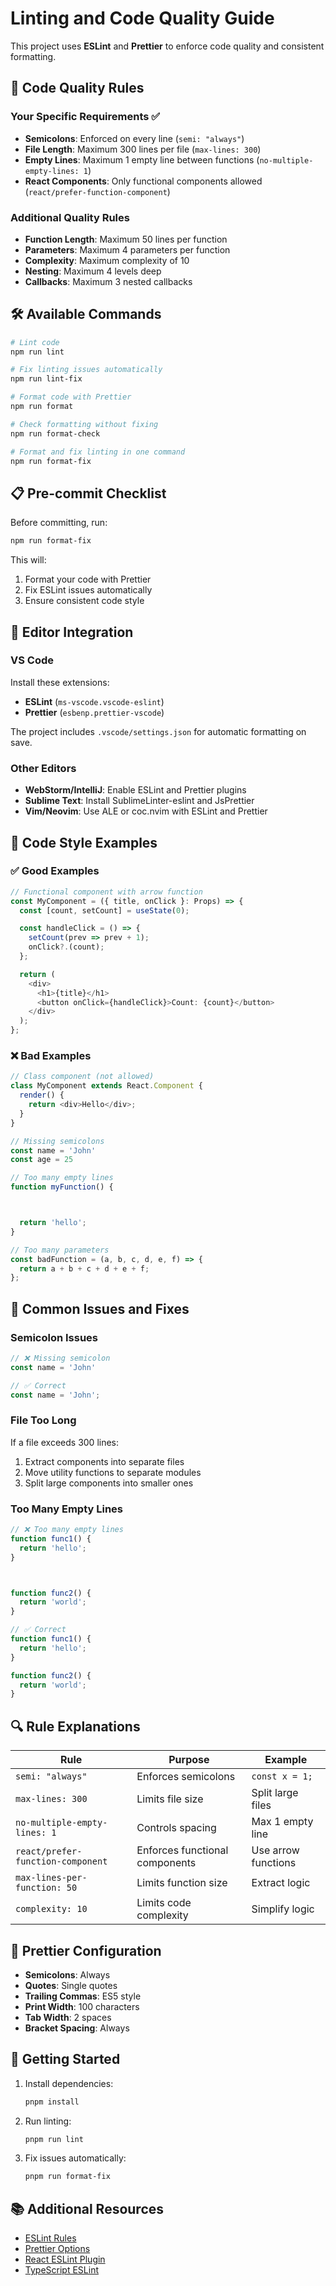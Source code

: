 # Linting and Code Quality Guide

This project uses **ESLint** and **Prettier** to enforce code quality and consistent formatting.

## 🎯 Code Quality Rules

### Your Specific Requirements ✅
- **Semicolons**: Enforced on every line (`semi: "always"`)
- **File Length**: Maximum 300 lines per file (`max-lines: 300`)
- **Empty Lines**: Maximum 1 empty line between functions (`no-multiple-empty-lines: 1`)
- **React Components**: Only functional components allowed (`react/prefer-function-component`)

### Additional Quality Rules
- **Function Length**: Maximum 50 lines per function
- **Parameters**: Maximum 4 parameters per function
- **Complexity**: Maximum complexity of 10
- **Nesting**: Maximum 4 levels deep
- **Callbacks**: Maximum 3 nested callbacks

## 🛠️ Available Commands

```bash
# Lint code
npm run lint

# Fix linting issues automatically
npm run lint-fix

# Format code with Prettier
npm run format

# Check formatting without fixing
npm run format-check

# Format and fix linting in one command
npm run format-fix
```

## 📋 Pre-commit Checklist

Before committing, run:
```bash
npm run format-fix
```

This will:
1. Format your code with Prettier
2. Fix ESLint issues automatically
3. Ensure consistent code style

## 🔧 Editor Integration

### VS Code
Install these extensions:
- **ESLint** (`ms-vscode.vscode-eslint`)
- **Prettier** (`esbenp.prettier-vscode`)

The project includes `.vscode/settings.json` for automatic formatting on save.

### Other Editors
- **WebStorm/IntelliJ**: Enable ESLint and Prettier plugins
- **Sublime Text**: Install SublimeLinter-eslint and JsPrettier
- **Vim/Neovim**: Use ALE or coc.nvim with ESLint and Prettier

## 📏 Code Style Examples

### ✅ Good Examples

```typescript
// Functional component with arrow function
const MyComponent = ({ title, onClick }: Props) => {
  const [count, setCount] = useState(0);

  const handleClick = () => {
    setCount(prev => prev + 1);
    onClick?.(count);
  };

  return (
    <div>
      <h1>{title}</h1>
      <button onClick={handleClick}>Count: {count}</button>
    </div>
  );
};
```

### ❌ Bad Examples

```typescript
// Class component (not allowed)
class MyComponent extends React.Component {
  render() {
    return <div>Hello</div>;
  }
}

// Missing semicolons
const name = 'John'
const age = 25

// Too many empty lines
function myFunction() {



  return 'hello';
}

// Too many parameters
const badFunction = (a, b, c, d, e, f) => {
  return a + b + c + d + e + f;
};
```

## 🚨 Common Issues and Fixes

### Semicolon Issues
```typescript
// ❌ Missing semicolon
const name = 'John'

// ✅ Correct
const name = 'John';
```

### File Too Long
If a file exceeds 300 lines:
1. Extract components into separate files
2. Move utility functions to separate modules
3. Split large components into smaller ones

### Too Many Empty Lines
```typescript
// ❌ Too many empty lines
function func1() {
  return 'hello';
}



function func2() {
  return 'world';
}

// ✅ Correct
function func1() {
  return 'hello';
}

function func2() {
  return 'world';
}
```

## 🔍 Rule Explanations

| Rule | Purpose | Example |
|------|---------|---------|
| `semi: "always"` | Enforces semicolons | `const x = 1;` |
| `max-lines: 300` | Limits file size | Split large files |
| `no-multiple-empty-lines: 1` | Controls spacing | Max 1 empty line |
| `react/prefer-function-component` | Enforces functional components | Use arrow functions |
| `max-lines-per-function: 50` | Limits function size | Extract logic |
| `complexity: 10` | Limits code complexity | Simplify logic |

## 🎨 Prettier Configuration

- **Semicolons**: Always
- **Quotes**: Single quotes
- **Trailing Commas**: ES5 style
- **Print Width**: 100 characters
- **Tab Width**: 2 spaces
- **Bracket Spacing**: Always

## 🚀 Getting Started

1. Install dependencies:
   ```bash
   pnpm install
   ```

2. Run linting:
   ```bash
   pnpm run lint
   ```

3. Fix issues automatically:
   ```bash
   pnpm run format-fix
   ```

## 📚 Additional Resources

- [ESLint Rules](https://eslint.org/docs/rules/)
- [Prettier Options](https://prettier.io/docs/en/options.html)
- [React ESLint Plugin](https://github.com/jsx-eslint/eslint-plugin-react)
- [TypeScript ESLint](https://typescript-eslint.io/)

